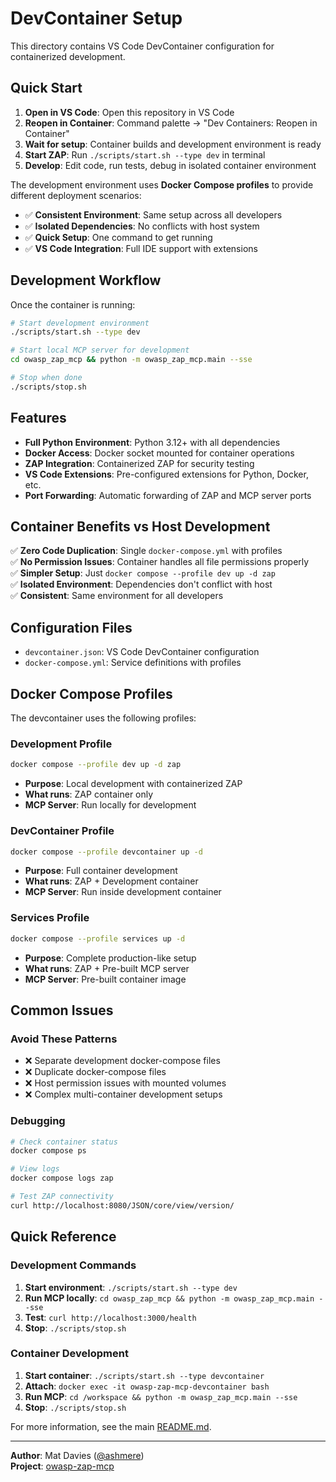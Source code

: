 # DevContainer Setup

This directory contains VS Code DevContainer configuration for containerized development.

## Quick Start

1. **Open in VS Code**: Open this repository in VS Code
2. **Reopen in Container**: Command palette → "Dev Containers: Reopen in Container"
3. **Wait for setup**: Container builds and development environment is ready
4. **Start ZAP**: Run `./scripts/start.sh --type dev` in terminal
5. **Develop**: Edit code, run tests, debug in isolated container environment

The development environment uses **Docker Compose profiles** to provide different deployment scenarios:

- ✅ **Consistent Environment**: Same setup across all developers
- ✅ **Isolated Dependencies**: No conflicts with host system
- ✅ **Quick Setup**: One command to get running
- ✅ **VS Code Integration**: Full IDE support with extensions

## Development Workflow

Once the container is running:

```bash
# Start development environment
./scripts/start.sh --type dev

# Start local MCP server for development  
cd owasp_zap_mcp && python -m owasp_zap_mcp.main --sse

# Stop when done
./scripts/stop.sh
```

## Features

- **Full Python Environment**: Python 3.12+ with all dependencies
- **Docker Access**: Docker socket mounted for container operations
- **ZAP Integration**: Containerized ZAP for security testing
- **VS Code Extensions**: Pre-configured extensions for Python, Docker, etc.
- **Port Forwarding**: Automatic forwarding of ZAP and MCP server ports

## Container Benefits vs Host Development

✅ **Zero Code Duplication**: Single `docker-compose.yml` with profiles  
✅ **No Permission Issues**: Container handles all file permissions properly  
✅ **Simpler Setup**: Just `docker compose --profile dev up -d zap`  
✅ **Isolated Environment**: Dependencies don't conflict with host  
✅ **Consistent**: Same environment for all developers  

## Configuration Files

- `devcontainer.json`: VS Code DevContainer configuration
- `docker-compose.yml`: Service definitions with profiles

## Docker Compose Profiles

The devcontainer uses the following profiles:

### Development Profile
```bash
docker compose --profile dev up -d zap
```
- **Purpose**: Local development with containerized ZAP
- **What runs**: ZAP container only
- **MCP Server**: Run locally for development

### DevContainer Profile  
```bash
docker compose --profile devcontainer up -d
```
- **Purpose**: Full container development
- **What runs**: ZAP + Development container
- **MCP Server**: Run inside development container

### Services Profile
```bash
docker compose --profile services up -d
```
- **Purpose**: Complete production-like setup
- **What runs**: ZAP + Pre-built MCP server
- **MCP Server**: Pre-built container image

## Common Issues

### Avoid These Patterns

- ❌ Separate development docker-compose files  
- ❌ Duplicate docker-compose files
- ❌ Host permission issues with mounted volumes
- ❌ Complex multi-container development setups

### Debugging

```bash
# Check container status
docker compose ps

# View logs  
docker compose logs zap

# Test ZAP connectivity
curl http://localhost:8080/JSON/core/view/version/
```

## Quick Reference

### Development Commands
1. **Start environment**: `./scripts/start.sh --type dev`
2. **Run MCP locally**: `cd owasp_zap_mcp && python -m owasp_zap_mcp.main --sse`
3. **Test**: `curl http://localhost:3000/health`
4. **Stop**: `./scripts/stop.sh`

### Container Development  
1. **Start container**: `./scripts/start.sh --type devcontainer`
2. **Attach**: `docker exec -it owasp-zap-mcp-devcontainer bash`
3. **Run MCP**: `cd /workspace && python -m owasp_zap_mcp.main --sse`
4. **Stop**: `./scripts/stop.sh`

For more information, see the main [README.md](../README.md).

---

**Author**: Mat Davies ([@ashmere](https://github.com/ashmere/))  
**Project**: [owasp-zap-mcp](https://github.com/ashmere/owasp-zap-mcp)
